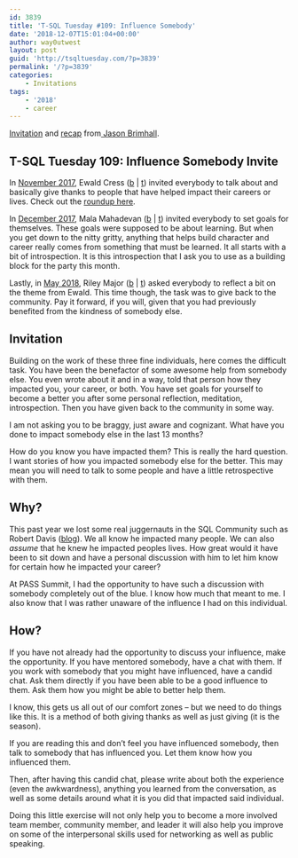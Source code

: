 ```yaml
---
id: 3839
title: 'T-SQL Tuesday #109: Influence Somebody'
date: '2018-12-07T15:01:04+00:00'
author: way0utwest
layout: post
guid: 'http://tsqltuesday.com/?p=3839'
permalink: '/?p=3839'
categories:
    - Invitations
tags:
    - '2018'
    - career
---
```


[Invitation](http://jasonbrimhall.info/2018/12/04/influence-somebody-invite/) and [recap](http://jasonbrimhall.info/2018/12/18/t-sql-tuesday-109-influence-somebody-recap/) from[ Jason Brimhall](http://jasonbrimhall.info/).

## T-SQL Tuesday 109: Influence Somebody Invite

In [November 2017](https://sqlonice.com/tsql-tuesday-96-folks-who-have-made-a-difference/), Ewald Cress ([b](https://sqlonice.com/) | [t](https://twitter.com/sqlOnIce)) invited everybody to talk about and basically give thanks to people that have helped impact their careers or lives. Check out the [roundup here](https://sqlonice.com/tsql-tuesday-96-round-up/).

In [December 2017](https://curiousaboutdata.com/2017/12/04/t-sql-tuesday-97-setting-learning-goals-for-2018/), Mala Mahadevan ([b](https://curiousaboutdata.com/) | [t](https://twitter.com/sqlmal)) invited everybody to set goals for themselves. These goals were supposed to be about learning. But when you get down to the nitty gritty, anything that helps build character and career really comes from something that must be learned. It all starts with a bit of introspection. It is this introspection that I ask you to use as a building block for the party this month.

Lastly, in [May 2018](https://scribnasium.com/2018/05/giving-back-t-sql-tuesday-102-invite/), Riley Major ([b](https://scribnasium.com/) | [t](https://twitter.com/RileyMajor)) asked everybody to reflect a bit on the theme from Ewald. This time though, the task was to give back to the community. Pay it forward, if you will, given that you had previously benefited from the kindness of somebody else.

## Invitation

Building on the work of these three fine individuals, here comes the difficult task. You have been the benefactor of some awesome help from somebody else. You even wrote about it and in a way, told that person how they impacted you, your career, or both. You have set goals for yourself to become a better you after some personal reflection, meditation, introspection. Then you have given back to the community in some way.

I am not asking you to be braggy, just aware and cognizant. What have you done to impact somebody else in the last 13 months?

How do you know you have impacted them? This is really the hard question. I want stories of how you impacted somebody else for the better. This may mean you will need to talk to some people and have a little retrospective with them.

## Why?

This past year we lost some real juggernauts in the SQL Community such as Robert Davis ([blog](http://sqlsoldier.com/wp/)). We all know he impacted many people. We can also *assume* that he knew he impacted peoples lives. How great would it have been to sit down and have a personal discussion with him to let him know for certain how he impacted your career?

At PASS Summit, I had the opportunity to have such a discussion with somebody completely out of the blue. I know how much that meant to me. I also know that I was rather unaware of the influence I had on this individual.

## How?

If you have not already had the opportunity to discuss your influence, make the opportunity. If you have mentored somebody, have a chat with them. If you work with somebody that you might have influenced, have a candid chat. Ask them directly if you have been able to be a good influence to them. Ask them how you might be able to better help them.

I know, this gets us all out of our comfort zones – but we need to do things like this. It is a method of both giving thanks as well as just giving (it is the season).

If you are reading this and don’t feel you have influenced somebody, then talk to somebody that has influenced you. Let them know how you influenced them.

Then, after having this candid chat, please write about both the experience (even the awkwardness), anything you learned from the conversation, as well as some details around what it is you did that impacted said individual.

Doing this little exercise will not only help you to become a more involved team member, community member, and leader it will also help you improve on some of the interpersonal skills used for networking as well as public speaking.